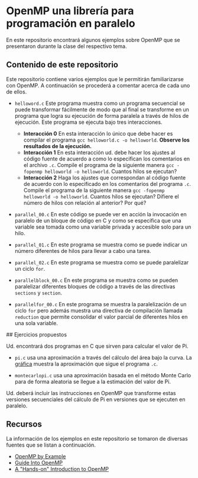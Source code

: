 # OpenMP una librería para programación en paralelo

En este repositorio encontrará algunos ejemplos sobre OpenMP que se presentaron durante la clase del respectivo tema.

## Contenido de este repositorio

Este repositorio contiene varios ejemplos que le permitirán familiarizarse con OpenMP. 
A continuación se procederá a comentar acerca de cada uno de ellos.

* `helloword.c` Este programa muestra como un programa secuencial se puede transformar fácilmente de modo que al final se transforme en un programa que logra su ejecución de forma paralela a través de hilos de ejecución.
Este programa se ejecuta bajo tres interacciones.
	* **Interacción 0** En esta interacción lo único que debe hacer es compilar el programa `gcc helloworld.c -o helloworld`. **Observe los resultados de la ejecución.**
	* **Interacción 1** En esta interacción ud. debe hacer los ajustes al código fuente de acuerdo a como lo especifican los comentarios en el archivo `.c`. Compile el programa de la siguiente manera `gcc -fopenmp helloworld -o helloworld`. Cuantos hilos se ejecutan?
	* **Interacción 2** Haga los ajustes que correspondan al código fuente de acuerdo con lo especificado en los comentarios del programa `.c`. Compile el programa de la siguiente manera `gcc -fopenmp helloworld -o helloworld`. Cuantos hilos se ejecutan? Difiere el número de hilos con relación al anterior? Por qué?

* `parallel_00.c` En este código se puede ver en acción la invocación en paralelo de un bloque de código en C y como se especifica que una variable sea tomada como una variable privada y accesible solo para un hilo.

* `parallel_01.c` En este programa se muestra como se puede indicar un número diferentes de hilos para llevar a cabo una tarea. 

* `parallel_02.c` En este programa se muestra como se puede paralelizar un ciclo `for`. 

* `parallelblock_00.c` En este programa se muestra como se pueden paralelizar diferentes bloques de código a través de las directivas `sections` y `section`. 

* `parallelfor_00.c` En este programa se muestra la paralelización de un ciclo `for` pero además muestra una directiva de compilación llamada `reduction` que permite consolidar el valor parcial de diferentes hilos en una sola variable.

## Ejercicios propuestos

Ud. encontrará dos programas en C que sirven para calcular el valor de Pi.

* `pi.c` usa una aproximación a través del cálculo del área bajo la curva. La [gráfica](https://drive.google.com/open?id=0B7n65I8SStKXZXRZdnRxMlV2V00) muestra la aproximación que sigue el programa `.c`.

* `montecarlopi.c` usa una aproximación basada en el método Monte Carlo para de forma aleatoria se llegue a la estimación del valor de Pi.

Ud. deberá incluir las instrucciones en OpenMP que transforme estas versiones secuenciales del cálculo de Pi en versiones que se ejecuten en paralelo.

## Recursos

La información de los ejemplos en este repositorio se tomaron de diversas fuentes que se listan a continuación.

* [OpenMP by Example](http://people.math.umass.edu/~johnston/PHI_WG_2014/OpenMPSlides_tamu_sc.pdf)
* [Guide Into OpenMP](http://bisqwit.iki.fi/story/howto/openmp/)
* [A "Hands-on" Introduction to OpenMP](http://openmp.org/mp-documents/omp-hands-on-SC08.pdf)
